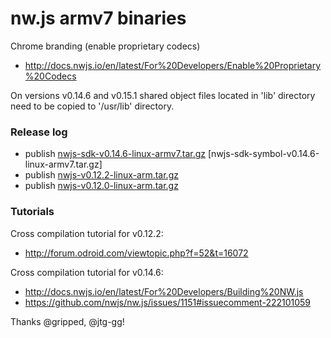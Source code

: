 # nw.js armv7 binaries

Chrome branding (enable proprietary codecs)
- http://docs.nwjs.io/en/latest/For%20Developers/Enable%20Proprietary%20Codecs

On versions v0.14.6 and v0.15.1 shared object files located in 'lib' directory need to be copied to '/usr/lib' directory.

### Release log
  - publish [nwjs-sdk-v0.14.6-linux-armv7.tar.gz] [nwjs-sdk-symbol-v0.14.6-linux-armv7.tar.gz]
  - publish [nwjs-v0.12.2-linux-arm.tar.gz]
  - publish [nwjs-v0.12.0-linux-arm.tar.gz]

### Tutorials

Cross compilation tutorial for v0.12.2:
- http://forum.odroid.com/viewtopic.php?f=52&t=16072

Cross compilation tutorial for v0.14.6:
- http://docs.nwjs.io/en/latest/For%20Developers/Building%20NW.js
- https://github.com/nwjs/nw.js/issues/1151#issuecomment-222101059

Thanks @gripped, @jtg-gg!

[nwjs-v0.12.0-linux-arm.tar.gz]: https://github.com/LeonardLaszlo/nw.js-armv7-binaries/releases/download/nwjs-v0.12.0-linux-ARMv7/nwjs-v0.12.0-linux-arm.tar.gz
[nwjs-v0.12.2-linux-arm.tar.gz]: https://github.com/LeonardLaszlo/nw.js-armv7-binaries/releases/download/nwjs-v0.12.2-linux-ARMv7.tar.gz/nwjs-v0.12.2-linux-arm.tar.gz
[nwjs-sdk-v0.14.6-linux-armv7.tar.gz]:
[nwjs-sdk-symbol-v0.14.6-linux-armv7.tar.gz]: